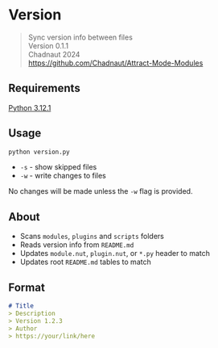 # Version

> Sync version info between files  
> Version 0.1.1  
> Chadnaut 2024  
> https://github.com/Chadnaut/Attract-Mode-Modules

## Requirements

[Python 3.12.1](https://www.python.org/downloads/)

## Usage

```sh
python version.py
```

- `-s` - show skipped files
- `-w` - write changes to files

No changes will be made unless the `-w` flag is provided.

## About

- Scans `modules`, `plugins` and `scripts` folders
- Reads version info from `README.md`
- Updates `module.nut`, `plugin.nut`, or `*.py` header to match
- Updates root `README.md` tables to match

## Format

```md
# Title
> Description
> Version 1.2.3  
> Author
> https://your/link/here
```